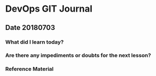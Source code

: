 # DevOps GIT Journal
## Date 20180703

### What did I learn today?

### Are there any impediments or doubts for the next lesson?

### Reference Material
